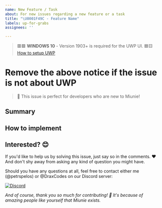 ```yaml
---
name: New Feature / Task
about: For new issues regarding a new feature or a task
title: "\U0001F49C - Feature Name"
labels: up-for-grabs
assignees: ''

---
```


> 🟥🟩 **WINDOWS 10** - Version 1903+ is required for the UWP UI.
> 🟦🟨 [How to setup UWP](https://docs.microsoft.com/en-us/windows/uwp/get-started/get-set-up)

# Remove the above notice if the issue is not about UWP

> 🌻 This issue is perfect for developers who are new to Miunie!

## Summary

## How to implement

## Interested? 😊 

If you'd like to help us by solving this issue, just say so in the comments. ❤️ 
And don't shy away from asking any kind of question you might have.

Should you have any questions at all, feel free to contact either me (@petrspelos) or @DraxCodes on our Discord server:

[![Discord](https://img.shields.io/discord/377879473158356992?color=7289DA&label=Discord%20Server&style=for-the-badge)](https://discord.gg/cGhEZuk)

_And of course, thank you so much for contributing! 🎉 It's because of amazing people like yourself that Miunie exists._
